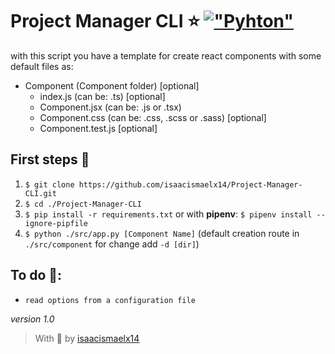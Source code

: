 # Project Manager CLI ⭐ [!["Pyhton"](https://img.shields.io/badge/python-3.9.1%20-gray.svg?longCache=true&logo=python&colorB=yellow)](https://www.python.org/downloads/release/python-391/)

with this script you have a template for create react components with some default files as:


- Component (Component folder) [optional]
  - index.js (can be: .ts) [optional]
  - Component.jsx (can be: .js or .tsx)
  - Component.css (can be:  .css, .scss or .sass)  [optional]
  - Component.test.js [optional]


## First steps 🦶

1. `$ git clone https://github.com/isaacismaelx14/Project-Manager-CLI.git`
2. `$ cd ./Project-Manager-CLI`
3. `$ pip install -r requirements.txt` or with **pipenv**: `$ pipenv install --ignore-pipfile`
4. `$ python ./src/app.py [Component Name]` (default creation route in `./src/component` for change add `-d [dir]`)

## To do 📃:
- `read options from a configuration file`

_version 1.0_

> With 💖 by [isaacismaelx14](https://github.com/isaacismaelx14)

